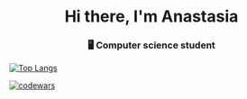

<h1 align="center">Hi there, I'm Anastasia</a> 
<h3 align="center"> 🖥 Computer science student</h3>

[![Top Langs](https://github-readme-stats.vercel.app/api/top-langs/?username=Wolpertingerlight)](https://github.com/Wolpertingerlight/github-readme-stats)

[![codewars](https://www.codewars.com/users/Wolpertingerlight/badges/large)](https://www.codewars.com/users/Wolpertingerlight)
